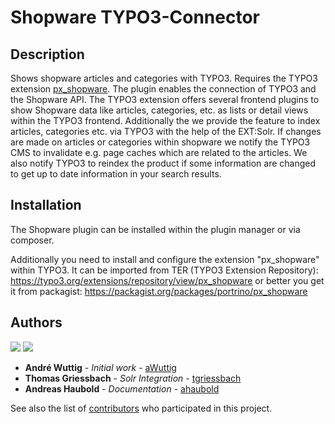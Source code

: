 # Shopware TYPO3-Connector

## Description

Shows shopware articles and categories with TYPO3. Requires the TYPO3 extension [px_shopware](https://github.com/portrino/px_shopware). 
The plugin enables the connection of TYPO3 and the Shopware API. The TYPO3 extension offers several frontend plugins to show Shopware data like articles, categories, etc. as lists or detail views within the TYPO3 frontend.
Additionally the we provide the feature to index articles, categories etc. via TYPO3 with the help of the EXT:Solr. If changes are made on articles or categories within shopware we notify the TYPO3 CMS to invalidate e.g. page 
caches which are related to the articles. We also notify TYPO3 to reindex the product if some information are changed to get up to date information in your search results.

## Installation

The Shopware plugin can be installed within the plugin manager or via composer.

Additionally you need to install and configure the extension "px_shopware" within TYPO3. 
It can be imported from TER (TYPO3 Extension Repository): https://typo3.org/extensions/repository/view/px_shopware or better you get it from 
packagist: https://packagist.org/packages/portrino/px_shopware

## Authors

![](https://avatars0.githubusercontent.com/u/726519?s=40&v=4)
![](https://avatars3.githubusercontent.com/u/11868665?s=40&v=4)

* **André Wuttig** - *Initial work* - [aWuttig](https://github.com/aWuttig)
* **Thomas Griessbach** - *Solr Integration* - [tgriessbach](https://github.com/tgriessbach)
* **Andreas Haubold** - *Documentation* - [ahaubold](https://github.com/ahaubold)

See also the list of [contributors](https://github.com/portrino/shopware-typo3-connector/graphs/contributors) who participated in this project.

